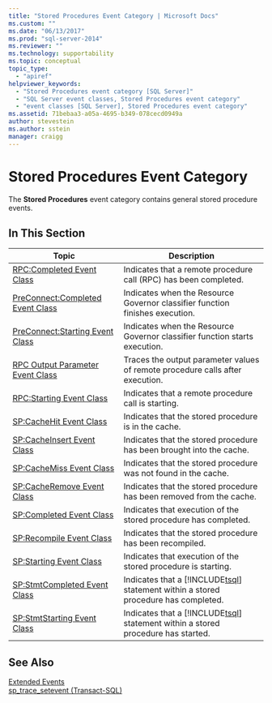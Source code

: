 ```yaml
---
title: "Stored Procedures Event Category | Microsoft Docs"
ms.custom: ""
ms.date: "06/13/2017"
ms.prod: "sql-server-2014"
ms.reviewer: ""
ms.technology: supportability
ms.topic: conceptual
topic_type: 
  - "apiref"
helpviewer_keywords: 
  - "Stored Procedures event category [SQL Server]"
  - "SQL Server event classes, Stored Procedures event category"
  - "event classes [SQL Server], Stored Procedures event category"
ms.assetid: 71bebaa3-a05a-4695-b349-078cecd0949a
author: stevestein
ms.author: sstein
manager: craigg
---
```

# Stored Procedures Event Category
  The **Stored Procedures** event category contains general stored procedure events.  
  
## In This Section  
  
|Topic|Description|  
|-----------|-----------------|  
|[RPC:Completed Event Class](rpc-completed-event-class.md)|Indicates that a remote procedure call (RPC) has been completed.|  
|[PreConnect:Completed Event Class](preconnect-completed-event-class.md)|Indicates when the Resource Governor classifier function finishes execution.|  
|[PreConnect:Starting Event Class](preconnect-starting-event-class.md)|Indicates when the Resource Governor classifier function starts execution.|  
|[RPC Output Parameter Event Class](rpc-output-parameter-event-class.md)|Traces the output parameter values of remote procedure calls after execution.|  
|[RPC:Starting Event Class](rpc-starting-event-class.md)|Indicates that a remote procedure call is starting.|  
|[SP:CacheHit Event Class](sp-cachehit-event-class.md)|Indicates that the stored procedure is in the cache.|  
|[SP:CacheInsert Event Class](sp-cacheinsert-event-class.md)|Indicates that the stored procedure has been brought into the cache.|  
|[SP:CacheMiss Event Class](sp-cachemiss-event-class.md)|Indicates that the stored procedure was not found in the cache.|  
|[SP:CacheRemove Event Class](sp-cacheremove-event-class.md)|Indicates that the stored procedure has been removed from the cache.|  
|[SP:Completed Event Class](sp-completed-event-class.md)|Indicates that execution of the stored procedure has completed.|  
|[SP:Recompile Event Class](sp-recompile-event-class.md)|Indicates that the stored procedure has been recompiled.|  
|[SP:Starting Event Class](sp-starting-event-class.md)|Indicates that execution of the stored procedure is starting.|  
|[SP:StmtCompleted Event Class](sp-stmtcompleted-event-class.md)|Indicates that a [!INCLUDE[tsql](../../includes/tsql-md.md)] statement within a stored procedure has completed.|  
|[SP:StmtStarting Event Class](sp-stmtstarting-event-class.md)|Indicates that a [!INCLUDE[tsql](../../includes/tsql-md.md)] statement within a stored procedure has started.|  
  
## See Also  
 [Extended Events](../extended-events/extended-events.md)   
 [sp_trace_setevent &#40;Transact-SQL&#41;](/sql/relational-databases/system-stored-procedures/sp-trace-setevent-transact-sql)  
  
  
